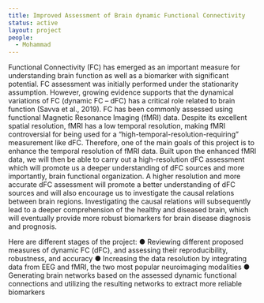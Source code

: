 ```yaml
---
title: Improved Assessment of Brain dynamic Functional Connectivity
status: active
layout: project
people:
  - Mohammad
---
```


Functional Connectivity (FC) has emerged as an important measure for understanding brain function as well as a biomarker with significant potential. 
FC assessment was initially performed under the stationarity assumption. However, growing evidence supports that the dynamical variations of FC (dynamic FC – dFC) has a critical role related to brain function (Savva et al., 2019). FC has been commonly assessed using functional Magnetic Resonance Imaging (fMRI) data. Despite its excellent spatial resolution, fMRI has a low temporal resolution, making fMRI controversial for being used for a “high-temporal-resolution-requiring” measurement like dFC. Therefore, one of the main goals of this project is to enhance the temporal resolution of fMRI data. Built upon the enhanced fMRI data, we will then be able to carry out a high-resolution dFC assessment which will promote us a deeper understanding of dFC sources and more importantly, brain functional organization.
A higher resolution and more accurate dFC assessment will promote a better understanding of dFC sources and will also encourage us to investigate the causal relations between brain regions. Investigating the causal relations will subsequently lead to a deeper comprehension of the healthy and diseased brain, which will eventually provide more robust biomarkers for brain disease diagnosis and prognosis. 

Here are different stages of the project:
●	Reviewing different proposed measures of dynamic FC (dFC), and assessing their reproducibility, robustness, and accuracy
●	Increasing the data resolution by integrating data from EEG and fMRI, the two most popular neuroimaging modalities
●	Generating brain networks based on the assessed dynamic functional connections and utilizing the resulting networks to extract more reliable biomarkers

